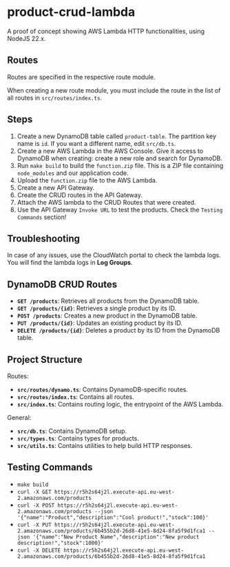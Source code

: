 # product-crud-lambda

A proof of concept showing AWS Lambda HTTP functionalities, using NodeJS 22.x.

## Routes

Routes are specified in the respective route module.

When creating a new route module, you must include the route in the list of all routes in `src/routes/index.ts`.

## Steps

1. Create a new DynamoDB table called `product-table`. The partition key name is `id`. If you want a different name, edit `src/db.ts`.
2. Create a new AWS Lambda in the AWS Console. Give it access to DynamoDB when creating: create a new role and search for DynamoDB.
3. Run `make build` to build the `function.zip` file. This is a ZIP file containing `node_modules` and our application code.
4. Upload the `function.zip` file to the AWS Lambda.
5. Create a new API Gateway.
6. Create the CRUD routes in the API Gateway.
7. Attach the AWS lambda to the CRUD Routes that were created.
8. Use the API Gateway `Invoke URL` to test the products. Check the `Testing Commands` section!

## Troubleshooting

In case of any issues, use the CloudWatch portal to check the lambda logs. You will find the lambda logs in **Log Groups**.

## DynamoDB CRUD Routes

- **`GET /products`**: Retrieves all products from the DynamoDB table.
- **`GET /products/{id}`**: Retrieves a single product by its ID.
- **`POST /products`**: Creates a new product in the DynamoDB table.
- **`PUT /products/{id}`**: Updates an existing product by its ID.
- **`DELETE /products/{id}`**: Deletes a product by its ID from the DynamoDB table.

## Project Structure

Routes:

- **`src/routes/dynamo.ts`**: Contains DynamoDB-specific routes.
- **`src/routes/index.ts`**: Contains all routes.
- **`src/index.ts`**: Contains routing logic, the entrypoint of the AWS Lambda.

General:

- **`src/db.ts`**: Contains DynamoDB setup.
- **`src/types.ts`**: Contains types for products.
- **`src/utils.ts`**: Contains utilities to help build HTTP responses.

## Testing Commands

- `make build`
- `curl -X GET https://r5h2s64j2l.execute-api.eu-west-2.amazonaws.com/products`
- `curl -X POST https://r5h2s64j2l.execute-api.eu-west-2.amazonaws.com/products --json '{"name":"Product","description":"Cool product!","stock":100}'`
- `curl -X PUT https://r5h2s64j2l.execute-api.eu-west-2.amazonaws.com/products/6b455b2d-26d8-41e5-8d24-8fa5f9d1fca1 --json '{"name":"New Product Name","description":"New product description!","stock":1000}'`
- `curl -X DELETE https://r5h2s64j2l.execute-api.eu-west-2.amazonaws.com/products/6b455b2d-26d8-41e5-8d24-8fa5f9d1fca1`